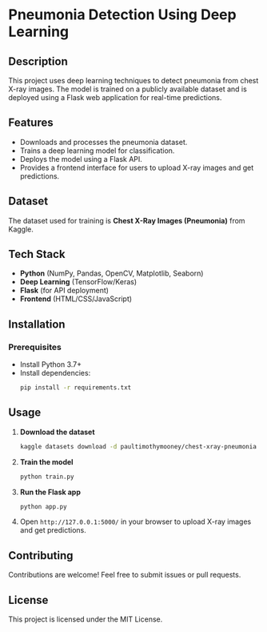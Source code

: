 # Pneumonia Detection Using Deep Learning

## Description
This project uses deep learning techniques to detect pneumonia from chest X-ray images. The model is trained on a publicly available dataset and is deployed using a Flask web application for real-time predictions.

## Features
- Downloads and processes the pneumonia dataset.
- Trains a deep learning model for classification.
- Deploys the model using a Flask API.
- Provides a frontend interface for users to upload X-ray images and get predictions.

## Dataset
The dataset used for training is **Chest X-Ray Images (Pneumonia)** from Kaggle.

## Tech Stack
- **Python** (NumPy, Pandas, OpenCV, Matplotlib, Seaborn)
- **Deep Learning** (TensorFlow/Keras)
- **Flask** (for API deployment)
- **Frontend** (HTML/CSS/JavaScript)

## Installation
### Prerequisites
- Install Python 3.7+
- Install dependencies:
  ```sh
  pip install -r requirements.txt
  ```

## Usage
1. **Download the dataset**
   ```sh
   kaggle datasets download -d paultimothymooney/chest-xray-pneumonia
   ```
2. **Train the model**
   ```sh
   python train.py
   ```
3. **Run the Flask app**
   ```sh
   python app.py
   ```
4. Open `http://127.0.0.1:5000/` in your browser to upload X-ray images and get predictions.

## Contributing
Contributions are welcome! Feel free to submit issues or pull requests.

## License
This project is licensed under the MIT License.

